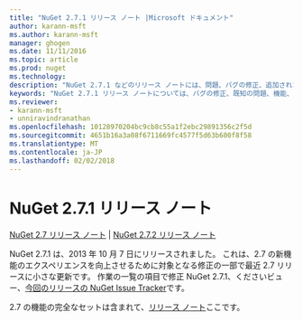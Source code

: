 ```yaml
---
title: "NuGet 2.7.1 リリース ノート |Microsoft ドキュメント"
author: karann-msft
ms.author: karann-msft
manager: ghogen
ms.date: 11/11/2016
ms.topic: article
ms.prod: nuget
ms.technology: 
description: "NuGet 2.7.1 などのリリース ノートには、問題、バグの修正、追加された機能、および Dcr が知られています。"
keywords: "NuGet 2.7.1 リリース ノートについては、バグの修正、既知の問題、機能、Dcr を追加します。"
ms.reviewer:
- karann-msft
- unniravindranathan
ms.openlocfilehash: 10128970204bc9cb8c55a1f2ebc29891356c2f5d
ms.sourcegitcommit: 4651b16a3a08f6711669fc4577f5d63b600f8f58
ms.translationtype: MT
ms.contentlocale: ja-JP
ms.lasthandoff: 02/02/2018
---
```

# <a name="nuget-271-release-notes"></a>NuGet 2.7.1 リリース ノート

[NuGet 2.7 リリース ノート](../release-notes/nuget-2.7.md) | [NuGet 2.7.2 リリース ノート](../release-notes/nuget-2.7.2.md)

NuGet 2.7.1 は、2013 年 10 月 7 日にリリースされました。  これは、2.7 の新機能のエクスペリエンスを向上させるために対象となる修正の一部で最近 2.7 リリースに小さな更新です。 作業の一覧の項目で修正 NuGet 2.7.1、くださいビュー、[今回のリリースの NuGet Issue Tracker](http://nuget.codeplex.com/workitem/list/advanced?keyword=&status=Closed&type=All&priority=All&release=NuGet%202.7.1&assignedTo=All&component=All&sortField=LastUpdatedDate&sortDirection=Descending&page=0)です。

2.7 の機能の完全なセットは含まれて、[リリース ノート](../release-notes/nuget-2.7.md)ここです。
